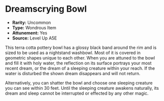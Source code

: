 
# Dreamscrying Bowl

* **Rarity:** Uncommon
* **Type:** Wondrous Item
* **Attunement:** Yes
* **Source:** Level Up A5E


This terra cotta pottery bowl has a glossy black band around the rim and is sized to be used as a nightstand washbowl. Most of it is covered in geometric shapes unique to each other. When you are attuned to the bowl and fill it with holy water, the reflection on its surface portrays your most recent dream, or the dream of a sleeping creature within your reach. If the water is disturbed the shown dream disappears and will not return. 

Alternatively, you can shatter the bowl and choose one sleeping creature you can see within 30 feet. Until the sleeping creature awakens naturally, its dream and sleep cannot be interrupted or effected by any other magic.
